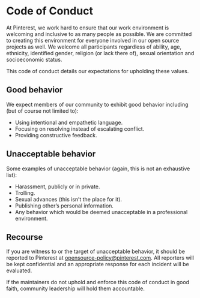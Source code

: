 # Code of Conduct

At Pinterest, we work hard to ensure that our work environment is welcoming
and inclusive to as many people as possible. We are committed to creating this
environment for everyone involved in our open source projects as well. We
welcome all participants regardless of ability, age, ethnicity, identified
gender, religion (or lack there of), sexual orientation and socioeconomic
status.

This code of conduct details our expectations for upholding these values.

## Good behavior

We expect members of our community to exhibit good behavior including (but of
course not limited to):

- Using intentional and empathetic language.
- Focusing on resolving instead of escalating conflict.
- Providing constructive feedback.

## Unacceptable behavior

Some examples of unacceptable behavior (again, this is not an exhaustive
list):

- Harassment, publicly or in private.
- Trolling.
- Sexual advances (this isn’t the place for it).
- Publishing other’s personal information.
- Any behavior which would be deemed unacceptable in a professional environment.

## Recourse

If you are witness to or the target of unacceptable behavior, it should be
reported to Pinterest at opensource-policy@pinterest.com. All reporters will
be kept confidential and an appropriate response for each incident will be
evaluated.

If the maintainers do not uphold and enforce this code of conduct in
good faith, community leadership will hold them accountable.
